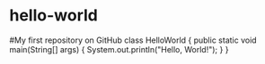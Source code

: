 # hello-world
#My first repository on GitHub
class HelloWorld {
    public static void main(String[] args) {
        System.out.println("Hello, World!"); 
    }
}
